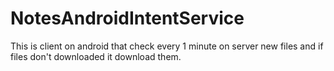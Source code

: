 # NotesAndroidIntentService
This is client on android that check every 1 minute on server new files and if files don't downloaded it download them.